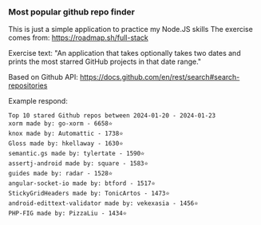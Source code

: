 ### Most popular github repo finder

This is just a simple application to practice my Node.JS skills
The exercise comes from: https://roadmap.sh/full-stack

Exercise text:
"An application that takes optionally takes two dates and prints the most starred GitHub projects in that date range."

Based on Github API: https://docs.github.com/en/rest/search#search-repositories

Example respond:
```
Top 10 stared Github repos between 2024-01-20 - 2024-01-23
xorm made by: go-xorm - 6658⭐
knox made by: Automattic - 1738⭐
Gloss made by: hkellaway - 1630⭐
semantic.gs made by: tylertate - 1590⭐
assertj-android made by: square - 1583⭐
guides made by: radar - 1528⭐
angular-socket-io made by: btford - 1517⭐
StickyGridHeaders made by: TonicArtos - 1473⭐
android-edittext-validator made by: vekexasia - 1456⭐
PHP-FIG made by: PizzaLiu - 1434⭐
```